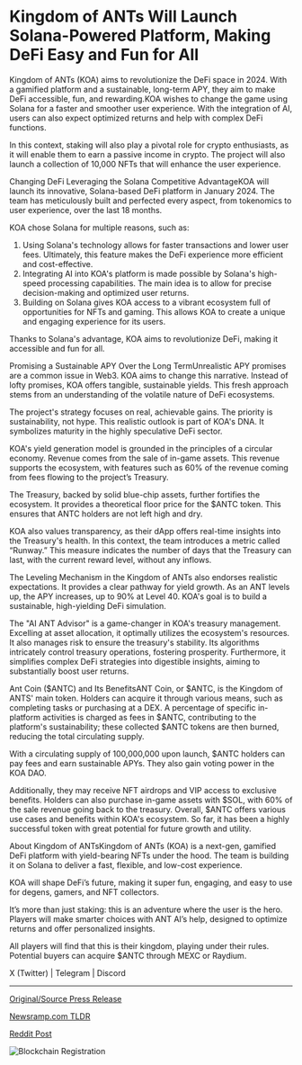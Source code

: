 # Kingdom of ANTs Will Launch Solana-Powered Platform, Making DeFi Easy and Fun for All

Kingdom of ANTs (KOA) aims to revolutionize the DeFi space in 2024. With a gamified platform and a sustainable, long-term APY, they aim to make DeFi accessible, fun, and rewarding.KOA wishes to change the game using Solana for a faster and smoother user experience. With the integration of AI, users can also expect optimized returns and help with complex DeFi functions.

In this context, staking will also play a pivotal role for crypto enthusiasts, as it will enable them to earn a passive income in crypto. The project will also launch a collection of 10,000 NFTs that will enhance the user experience.

Changing DeFi Leveraging the Solana Competitive AdvantageKOA will launch its innovative, Solana-based DeFi platform in January 2024. The team has meticulously built and perfected every aspect, from tokenomics to user experience, over the last 18 months.

KOA chose Solana for multiple reasons, such as:

1. Using Solana's technology allows for faster transactions and lower user fees. Ultimately, this feature makes the DeFi experience more efficient and cost-effective.
2. Integrating AI into KOA's platform is made possible by Solana's high-speed processing capabilities. The main idea is to allow for precise decision-making and optimized user returns.
3. Building on Solana gives KOA access to a vibrant ecosystem full of opportunities for NFTs and gaming. This allows KOA to create a unique and engaging experience for its users.

Thanks to Solana's advantage, KOA aims to revolutionize DeFi, making it accessible and fun for all.

Promising a Sustainable APY Over the Long TermUnrealistic APY promises are a common issue in Web3. KOA aims to change this narrative. Instead of lofty promises, KOA offers tangible, sustainable yields. This fresh approach stems from an understanding of the volatile nature of DeFi ecosystems.

The project's strategy focuses on real, achievable gains. The priority is sustainability, not hype. This realistic outlook is part of KOA's DNA. It symbolizes maturity in the highly speculative DeFi sector.

KOA's yield generation model is grounded in the principles of a circular economy. Revenue comes from the sale of in-game assets. This revenue supports the ecosystem, with features such as 60% of the revenue coming from fees flowing to the project’s Treasury.

The Treasury, backed by solid blue-chip assets, further fortifies the ecosystem. It provides a theoretical floor price for the $ANTC token. This ensures that ANTC holders are not left high and dry.

KOA also values transparency, as their dApp offers real-time insights into the Treasury's health. In this context, the team introduces a metric called “Runway.” This measure indicates the number of days that the Treasury can last, with the current reward level, without any inflows.

The Leveling Mechanism in the Kingdom of ANTs also endorses realistic expectations. It provides a clear pathway for yield growth. As an ANT levels up, the APY increases, up to 90% at Level 40. KOA's goal is to build a sustainable, high-yielding DeFi simulation.

The "AI ANT Advisor" is a game-changer in KOA's treasury management. Excelling at asset allocation, it optimally utilizes the ecosystem's resources. It also manages risk to ensure the treasury's stability. Its algorithms intricately control treasury operations, fostering prosperity. Furthermore, it simplifies complex DeFi strategies into digestible insights, aiming to substantially boost user returns.

Ant Coin ($ANTC) and Its BenefitsANT Coin, or $ANTC, is the Kingdom of ANTS' main token. Holders can acquire it through various means, such as completing tasks or purchasing at a DEX. A percentage of specific in-platform activities is charged as fees in $ANTC, contributing to the platform's sustainability; these collected $ANTC tokens are then burned, reducing the total circulating supply.

With a circulating supply of 100,000,000 upon launch, $ANTC holders can pay fees and earn sustainable APYs. They also gain voting power in the KOA DAO.

Additionally, they may receive NFT airdrops and VIP access to exclusive benefits. Holders can also purchase in-game assets with $SOL, with 60% of the sale revenue going back to the treasury. Overall, $ANTC offers various use cases and benefits within KOA's ecosystem. So far, it has been a highly successful token with great potential for future growth and utility.

About Kingdom of ANTsKingdom of ANTs (KOA) is a next-gen, gamified DeFi platform with yield-bearing NFTs under the hood. The team is building it on Solana to deliver a fast, flexible, and low-cost experience.

KOA will shape DeFi’s future, making it super fun, engaging, and easy to use for degens, gamers, and NFT collectors.

It’s more than just staking: this is an adventure where the user is the hero. Players will make smarter choices with ANT AI’s help, designed to optimize returns and offer personalized insights.

All players will find that this is their kingdom, playing under their rules. Potential buyers can acquire $ANTC through MEXC or Raydium.

X (Twitter) | Telegram | Discord 

---

[Original/Source Press Release](https://blockchainwire.io/press-release/kingdom-of-ants-will-launch-solana-powered-platform-making-defi-easy-and-fun-for-all)
                    

[Newsramp.com TLDR](None) 



[Reddit Post](https://www.reddit.com/r/GamingNewsRamp/comments/1avdtbu/kingdom_of_ants_koa_to_revolutionize_defi_with/) 



![Blockchain Registration](https://cdn.newsramp.app/blockchainwire/qrcode/242/11/healEFZ_.webp)
